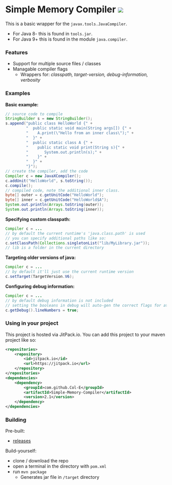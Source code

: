 # Simple Memory Compiler [![](https://jitpack.io/v/Col-E/Simple-Memory-Compiler.svg)](https://jitpack.io/#Col-E/Simple-Memory-Compiler)

This is a basic wrapper for the `javax.tools.JavaCompiler`.

* For Java 8- this is found in `tools.jar`.
* For Java 9+ this is found in the module `java.compiler`.

### Features

* Support for multiple source files / classes
* Managable compiler flags
    * Wrappers for: _classpath, target-version, debug-information, verbosity_

### Examples

**Basic example:**
```java
// source code to compile
StringBuilder s = new StringBuilder();
s.append("public class HelloWorld {" +
         "  public static void main(String args[]) {" +
         "    A.print(\"Hello from an inner class\");" +
         "  }" +
         "  public static class A {" +
         "    public static void print(String s){" +
         "       System.out.println(s);" +
         "    }" +
         "  }" +
         "}");
// create the compiler, add the code
Compiler c = new JavaXCompiler();
c.addUnit("HelloWorld", s.toString());
c.compile();
// compiled code, note the additional inner class.
byte[] outer = c.getUnitCode("HelloWorld");
byte[] inner = c.getUnitCode("HelloWorld$A");
System.out.println(Arrays.toString(outer));
System.out.println(Arrays.toString(inner));
```

**Specifying custom classpath:**
```java
Compiler c = ...
// by default the current runtime's 'java.class.path' is used
// you can specify additional paths like so:
c.setClassPath(Collections.singletonList("lib/MyLibrary.jar"));
// lib is a folder in the current directory
```

**Targeting older versions of java:**
```java
Compiler c = ...
// by default it'll just use the current runtime version
c.setTarget(TargetVersion.V6);
```

**Configuring debug information:**
```java
Compiler c = ...
// by default debug information is not included
// setting the booleans in debug will auto-gen the correct flags for attribute inclusion
c.getDebug().lineNumbers = true;
```

### Using in your project

This project is hosted via JitPack.io. You can add this project to your maven project like so:
```xml
<repositories>
	<repository>
	    <id>jitpack.io</id>
	    <url>https://jitpack.io</url>
	</repository>
</repositories>
<dependencies>
	<dependency>
	    <groupId>com.github.Col-E</groupId>
	    <artifactId>Simple-Memory-Compiler</artifactId>
	    <version>2.1</version>
	</dependency>
</dependencies>
```

### Building

Pre-built: 

* [releases](https://github.com/Col-E/Simple-Memory-Compiler/releases)

Build-yourself: 

* clone / download the repo
* open a terminal in the directory with `pom.xml`
* run `mvn package`
    * Generates jar file in `/target` directory